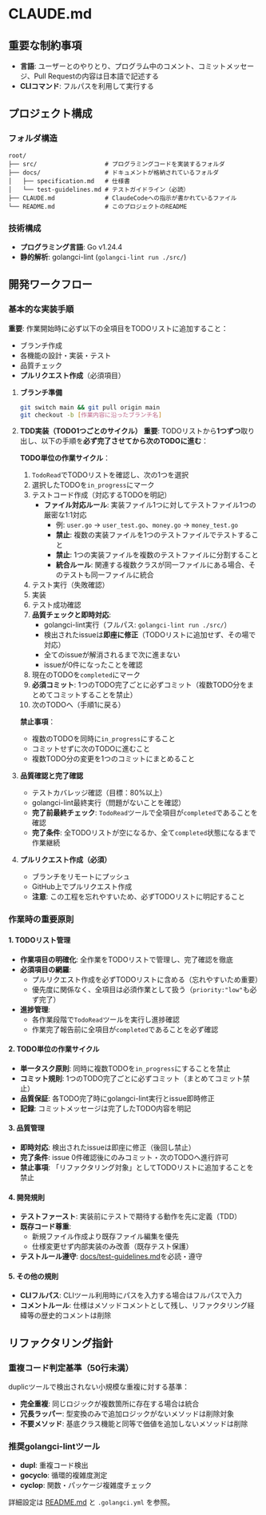# CLAUDE.md

## 重要な制約事項

- **言語**: ユーザーとのやりとり、プログラム中のコメント、コミットメッセージ、Pull Requestの内容は日本語で記述する
- **CLIコマンド**: フルパスを利用して実行する

## プロジェクト構成

### フォルダ構造
```text
root/
├── src/                   # プログラミングコードを実装するフォルダ
├── docs/                  # ドキュメントが格納されているフォルダ
│   ├── specification.md   # 仕様書
│   └── test-guidelines.md # テストガイドライン（必読）
├── CLAUDE.md              # ClaudeCodeへの指示が書かれているファイル
└── README.md              # このプロジェクトのREADME
```

### 技術構成
- **プログラミング言語**: Go v1.24.4
- **静的解析**: golangci-lint (`golangci-lint run ./src/`)

## 開発ワークフロー

### 基本的な実装手順

**重要**: 作業開始時に必ず以下の全項目をTODOリストに追加すること：
- ブランチ作成
- 各機能の設計・実装・テスト
- 品質チェック
- **プルリクエスト作成**（必須項目）

1. **ブランチ準備**
   ```bash
   git switch main && git pull origin main
   git checkout -b [作業内容に沿ったブランチ名]
   ```

2. **TDD実装（TODO1つごとのサイクル）**
   **重要**: TODOリストから**1つずつ**取り出し、以下の手順を**必ず完了させてから次のTODOに進む**：
   
   **TODO単位の作業サイクル**：
   1. `TodoRead`でTODOリストを確認し、次の1つを選択
   2. 選択したTODOを`in_progress`にマーク
   3. テストコード作成（対応するTODOを明記）
      - **ファイル対応ルール**: 実装ファイル1つに対してテストファイル1つの厳密な1:1対応
        - 例: `user.go` → `user_test.go`、`money.go` → `money_test.go`
        - **禁止**: 複数の実装ファイルを1つのテストファイルでテストすること
        - **禁止**: 1つの実装ファイルを複数のテストファイルに分割すること
        - **統合ルール**: 関連する複数クラスが同一ファイルにある場合、そのテストも同一ファイルに統合
   4. テスト実行（失敗確認）
   5. 実装
   6. テスト成功確認
   7. **品質チェックと即時対応**:
      - golangci-lint実行（フルパス: `golangci-lint run ./src/`）
      - 検出されたissueは**即座に修正**（TODOリストに追加せず、その場で対応）
      - 全てのissueが解消されるまで次に進まない
      - issueが0件になったことを確認
   8. 現在のTODOを`completed`にマーク
   9. **必須コミット**: 1つのTODO完了ごとに必ずコミット（複数TODO分をまとめてコミットすることを禁止）
   10. 次のTODOへ（手順1に戻る）
   
   **禁止事項**：
   - 複数のTODOを同時に`in_progress`にすること
   - コミットせずに次のTODOに進むこと
   - 複数TODO分の変更を1つのコミットにまとめること

3. **品質確認と完了確認**
   - テストカバレッジ確認（目標：80%以上）
   - golangci-lint最終実行（問題がないことを確認）
   - **完了前最終チェック**: `TodoRead`ツールで全項目が`completed`であることを確認
   - **完了条件**: 全TODOリストが空になるか、全て`completed`状態になるまで作業継続

4. **プルリクエスト作成（必須）**
   - ブランチをリモートにプッシュ
   - GitHub上でプルリクエスト作成
   - **注意**: この工程を忘れやすいため、必ずTODOリストに明記すること

### 作業時の重要原則

#### 1. TODOリスト管理
- **作業項目の明確化**: 全作業をTODOリストで管理し、完了確認を徹底
- **必須項目の網羅**: 
  - プルリクエスト作成を必ずTODOリストに含める（忘れやすいため重要）
  - 優先度に関係なく、全項目は必須作業として扱う（`priority:"low"`も必ず完了）
- **進捗管理**:
  - 各作業段階で`TodoRead`ツールを実行し進捗確認
  - 作業完了報告前に全項目が`completed`であることを必ず確認

#### 2. TODO単位の作業サイクル
- **単一タスク原則**: 同時に複数TODOを`in_progress`にすることを禁止
- **コミット規則**: 1つのTODO完了ごとに必ずコミット（まとめてコミット禁止）
- **品質保証**: 各TODO完了時にgolangci-lint実行とissue即時修正
- **記録**: コミットメッセージは完了したTODO内容を明記

#### 3. 品質管理
- **即時対応**: 検出されたissueは即座に修正（後回し禁止）
- **完了条件**: issue 0件確認後にのみコミット・次のTODOへ進行許可
- **禁止事項**: 「リファクタリング対象」としてTODOリストに追加することを禁止

#### 4. 開発規則
- **テストファースト**: 実装前にテストで期待する動作を先に定義（TDD）
- **既存コード尊重**: 
  - 新規ファイル作成より既存ファイル編集を優先
  - 仕様変更せず内部実装のみ改善（既存テスト保護）
- **テストルール遵守**: [docs/test-guidelines.md](./docs/test-guidelines.md)を必読・遵守

#### 5. その他の規則
- **CLIフルパス**: CLIツール利用時にパスを入力する場合はフルパスで入力
- **コメントルール**: 仕様はメソッドコメントとして残し、リファクタリング経緯等の歴史的コメントは削除

## リファクタリング指針

### 重複コード判定基準（50行未満）
duplicツールで検出されない小規模な重複に対する基準：
- **完全重複**: 同じロジックが複数箇所に存在する場合は統合
- **冗長ラッパー**: 型変換のみで追加ロジックがないメソッドは削除対象
- **不要メソッド**: 基底クラス機能と同等で価値を追加しないメソッドは削除

### 推奨golangci-lintツール
- **dupl**: 重複コード検出
- **gocyclo**: 循環的複雑度測定
- **cyclop**: 関数・パッケージ複雑度チェック

詳細設定は [README.md](./README.md#推奨ツールリファクタリング対象検出用) と `.golangci.yml` を参照。

